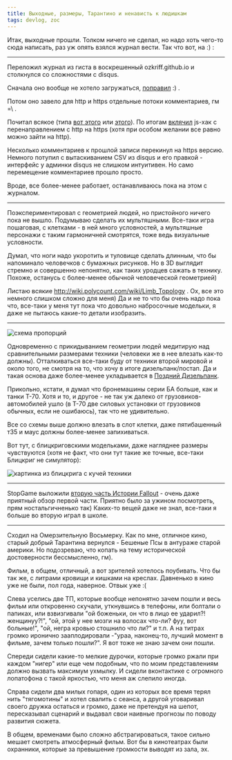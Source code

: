 ```yaml
---
title: Выходные, размеры, Тарантино и ненависть к людишкам
tags: devlog, zoc
---
```


Итак, выходные прошли. Толком ничего не сделал, но надо хоть чего-то
сюда написать, раз уж опять взялся журнал вести. Так что вот, на :) :

------------------------------------------------------------------------

Переложил журнал из гиста в воскрешенный ozkriff.github.io и столкнулся
со сложностями с disqus.

Сначала оно вообще не хотело загружаться,
[поправил](https://github.com/ozkriff/ozkriff.github.io-src/commit/a410487) :) .

Потом оно завело для http и https отдельные потоки комментариев, гм =\\ .

Почитал всякое (типа [вот
этого](https://github.com/barryclark/jekyll-now/issues/165) или
[этого](https://coderabbi.github.io/posts/force-https-with-github-pages)).
По итогам
[вклячил](https://github.com/ozkriff/ozkriff.github.io-src/commit/183bee)
js-хак с перенаправлением с http на https (хотя при особом желании все
равно можно зайти на http).

Несколько комментариев к прошлой записи перекинул на https версию.
Немного потупил с вытаскиванием CSV из disqus и его правкой - интерфейс
у админки disqus не слишком интуитивен. Но само перемещение комментариев
прошло просто.

Вроде, все более-менее работает, останавливаюсь пока на этом с журналом.

------------------------------------------------------------------------

Поэкспериментировал с геометрией людей, но пристойного ничего пока не
вышло. Подумываю сделать их мультяшными. Все-таки игра пошаговая, с
клетками - в ней много условностей, а мультяшные персонажи с таким
гармоничней смотрятся, тоже ведь визуальные условности.

Думал, что ноги надо укоротить и туловище сделать длинным, что бы
напоминало человечков с бумажных рисунков. Но в 3D выглядит стремно и
совершенно непонятно, как таких уродцев сажать в технику. Похоже,
останусь с более-менее обычной человеческой геометрией)

Листаю всякие <http://wiki.polycount.com/wiki/Limb_Topology> . Ох, все
это немного слишком сложно для меня) Да и не то что бы очень надо пока
что, все-таки у меня тут пока что довольно набросочные модельки, я даже
не пытаюсь какие-то детали изобразить.

---

![схема пропорций](http://i.imgur.com/tPYfFq3.jpg)

Одновременно с прикидыванием геометрии людей медитирую над
сравнительными размерами техники (человеки же в нее влезать как-то
должны). Отталкиваться все-таки буду от техники второй мировой и около
того, не смотря на то, что хочу в итоге дизельпанк/постап. Да и такая
основа даже более-менее укладывается в
[Поздний Дизельпанк](https://ru.wikipedia.org/wiki/Дизельпанк#.D0.A0.D0.B0.D0.B7.D0.B2.D0.B8.D1.82.D0.B8.D0.B5_.D0.B6.D0.B0.D0.BD.D1.80.D0.B0).

Прикольно, кстати, я думал что бронемашины серии БА больше, как и танки
Т-70. Хотя и то, и другое - не так уж далеко от грузовиков-автомобилей
ушло (в Т-70 две силовых установки от грузовиков обычных, если не
ошибаюсь), так что не удивительно.

Все со схемы выше должно влезать в слот клетки, даже пятибашенный т35 и
маус должны более-менее запихиваться.

Вот тут, с блицкриговскими модельками, даже нагляднее размеры
чувствуются (хотя не факт, что они тут такие же точные, все-таки
Блицкриг не симулятор):

![картинка из блицкрига с кучей техники](http://i.imgur.com/QcdYANu.png)

------------------------------------------------------------------------

StopGame выложили [вторую часть Истории
Fallout](http://www.youtube.com/watch?v=EqwhkOXtrEA) - очень даже
приятный обзор первой части. Приятно было за ужином посмотреть, прям
ностальгичненько так) Каких-то вещей даже не знал, все-таки я больше во
вторую играл в школе.

------------------------------------------------------------------------

Сходил на Омерзительную Восьмерку. Как по мне, отличное кино, старый
добрый Тарантина вернулся - Бешеные Псы в антураже старой америки. Но
подозреваю, что копать на тему исторической достоверности бессмысленно,
гм).

Фильм, в общем, отличный, а вот зрителей хотелось поубивать. Что бы так
же, с литрами кровищи и кишками на креслах. Давненько в кино уже не
были, пол года, наверное. Отвык уже :(

Слева уселись две ТП, которые вообще непонятно зачем пошли и весь фильм
или откровенно скучали, уткнувшись в телефоны, или болтали о папиках,
или взвизгивали "ой боженьки, он что в лицо ее ударил?! женщинуу?!",
"ой, этой у нее мозги на волосах что-ли? фуу, вот больные!", "ой, негра
кровью стошнило что ли?" и т.п. А на титрах громко иронично
зааплодировали -"ураа, наконец-то, лучший момент в фильме, зачем только
пошли?". Я вот тоже не знаю зачем они пошли.

Спереди сидели какие-то мелкие дурочки, которые громко ржали при каждом
"нигер" или еще чем подобным, что по моим представлениям должно вызвать
максимум ухмылку. И сидели вконтактике с огромного лопатофона с такой
яркостью, что меня аж слепило иногда.

Справа сидели два милых гопаря, один из которых все время терял нить
"тягомотины" и хотел свалить с сеанса, а другой уговаривал своего дружка
остаться и громко, даже не претендуя на шепот, пересказывал сценарий и
выдавал свои наивные прогнозы по поводу развития сюжета.

В общем, временами было сложно абстрагироваться, такое сильно мешает
смотреть атмосферный фильм. Вот бы в кинотеатрах были охранники, которые
за превышение громкости выводят из зала, эх.

